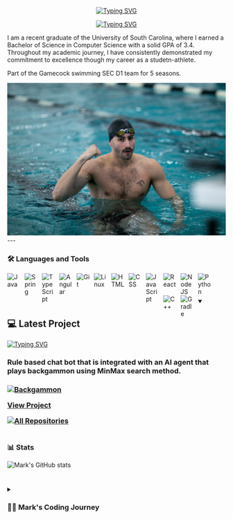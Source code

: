 <div align="center">
  <p>
    <a href="https://git.io/typing-svg"><img src="https://readme-typing-svg.demolab.com?font=Fira+Code&size=30&pause=1000&color=F70C0E&center=true&repeat=false&random=false&width=435&lines=Mark+Shperkin" alt="Typing SVG" /></a>
  </p>
  
  <p>
<a href="https://git.io/typing-svg"><img src="https://readme-typing-svg.demolab.com?font=Fira+Code&pause=1000&color=F70000&center=true&random=false&width=435&lines=Student-Athlete;Computer+Science;Passionate+developer+from+Israel" alt="Typing SVG" /></a>
  </p>
</div>

I am a recent graduate of the University of South Carolina, where I earned a Bachelor of Science in Computer Science with a solid GPA of 3.4. Throughout my academic journey, I have consistently demonstrated my commitment to excellence though my career as a studetn-athlete.

Part of the Gamecock swimming SEC D1 team for 5 seasons. 

<div id="header" align="center">
<img src="swimming.jpg" width="900"/>
</div>
---

### :hammer_and_wrench: Languages and Tools

<img align="left" alt="Java" width="30px" style="padding-right:10px;" src="https://cdn.jsdelivr.net/gh/devicons/devicon/icons/java/java-original.svg"/>
<img align="left" alt="Spring" width="30px" style="padding-right:10px;" src="https://cdn.jsdelivr.net/gh/devicons/devicon/icons/cplusplus/cplusplus-original.svg" />          
<img align="left" alt="TypeScript" width="30px" style="padding-right:10px;" src="https://cdn.jsdelivr.net/gh/devicons/devicon/icons/python/python-original.svg" /> 
<img align="left" alt="Angular" width="30px" style="padding-right:10px;" src="https://cdn.jsdelivr.net/gh/devicons/devicon/icons/kotlin/kotlin-original.svg" /> 
<img align="left" alt="Git" width="30px" style="padding-right:10px;" src="https://cdn.jsdelivr.net/gh/devicons/devicon/icons/github/github-original.svg" />
<img align="left" alt="Linux" width="30px" style="padding-right:10px;" src="https://cdn.jsdelivr.net/gh/devicons/devicon/icons/linux/linux-original.svg" />
<img align="left" alt="HTML" width="30px" style="padding-right:10px;" src="https://cdn.jsdelivr.net/gh/devicons/devicon/icons/matlab/matlab-original.svg" /> 
<img align="left" alt="CSS" width="30px" style="padding-right:10px;" src="https://cdn.jsdelivr.net/gh/devicons/devicon/icons/haskell/haskell-original.svg" />
<img align="left" alt="JavaScript" width="30px" style="padding-right:10px;" src="https://cdn.jsdelivr.net/gh/devicons/devicon/icons/django/django-plain.svg" />
<img align="left" alt="React" width="30px" style="padding-right:10px;" src="https://cdn.jsdelivr.net/gh/devicons/devicon/icons/androidstudio/androidstudio-original.svg" />
<img align="left" alt="NodeJS" width="30px" style="padding-right:10px;" src="https://cdn.jsdelivr.net/gh/devicons/devicon/icons/html5/html5-original.svg" />
<img align="left" alt="Python" width="30px" style="padding-right:10px;" src="https://cdn.jsdelivr.net/gh/devicons/devicon/icons/css3/css3-original.svg" />
<img align="left" alt="C++" width="30px" style="padding-right:10px;" src="https://cdn.jsdelivr.net/gh/devicons/devicon/icons/mysql/mysql-original.svg" />
<img align="left" alt="Gradle" width="30px" style="padding-right:10px;" src="https://cdn.jsdelivr.net/gh/devicons/devicon/icons/gradle/gradle-plain.svg" />
<br />

#


<!-- BEGIN PROJECTS-CARDS -->



<details open> 
  <summary><h2></>💻 Latest Project</h2></summary>
<a href="https://git.io/typing-svg"><img src="https://readme-typing-svg.demolab.com?font=Fira+Code&size=30&pause=1000&color=0C2DF7&random=false&width=435&lines=Backgammon;Chatbot" alt="Typing SVG" /></a>
<h3>Rule based chat bot that is integrated with an AI agent that plays backgammon using MinMax search method.<h3>
  <p align="left">
    <a href="https://github.com/markshperkin/CSCE580-MarkShperkin-repo"><img width="278" src="https://media.giphy.com/media/v1.Y2lkPTc5MGI3NjExdGRuNnp2cTF4czZobGswZm4zd2RxcnhuZXVqbDh4aHM5ZzMwdmZkbyZlcD12MV9pbnRlcm5hbF9naWZfYnlfaWQmY3Q9Zw/7OVCBWXeQlmHMxj9O0/giphy.gif" width="100" alt="Backgammon"></a>
  </p>

<p align="left">
 <a href="https://github.com/markshperkin/CSCE580-MarkShperkin-repo">View Project</a>
</p>

  <a href="https://github.com/markshperkin?tab=repositories"><img alt="All Repositories" title="All Repositories" src="https://custom-icon-badges.demolab.com/badge/-Click%20Here%20For%20All%20My%20Repos-1F222E?style=for-the-badge&logoColor=white&logo=repo"/></a>
</details>

<!-- END PROJECTS-CARDS -->
#

### 📊 Stats

![Mark's GitHub stats](https://github-readme-stats.vercel.app/api?username=markshperkin&show_icons=true&theme=gruvbox)

<!-- ![GitHub Streak](https://streak-stats.demolab.com?user=ForrestKnight&theme=gruvbox&border_radius=4.5) -->

#

<details>
 <summary><h3>👨‍💻 Mark's Coding Journey</h3></summary>
todo

